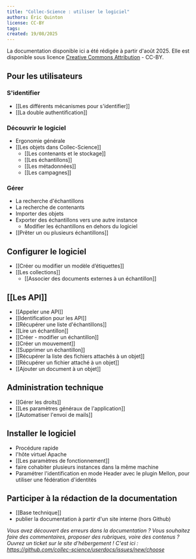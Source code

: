 ```yaml
---
title: "Collec-Science : utiliser le logiciel"
authors: Éric Quinton
license: CC-BY
tags: 
created: 19/08/2025
---
```

La documentation disponible ici a été rédigée à partir d'août 2025. Elle est disponible sous licence [Creative Commons Attribution](https://creativecommons.org/licenses/by/4.0/) - CC-BY.

## Pour les utilisateurs
### S'identifier
- [[Les différents mécanismes pour s'identifier]]
- [[La double authentification]]

### Découvrir le logiciel
- Ergonomie générale
- [[Les objets dans Collec-Science]]
	- [[Les contenants et le stockage]]
	- [[Les échantillons]]
	- [[Les métadonnées]]
	- [[Les campagnes]]

### Gérer
- La recherche d'échantillons
- La recherche de contenants
- Importer des objets
- Exporter des échantillons vers une autre instance
	- Modifier les échantillons en dehors du logiciel
- [[Prêter un ou plusieurs échantillons]]
## Configurer le logiciel
- [[Créer ou modifier un modèle d’étiquettes]]
- [[Les collections]]
	- [[Associer des documents externes à un échantillon]]

## [[Les API]]

- [[Appeler une API]]
- [[Identification pour les API]]
- [[Récupérer une liste d'échantillons]]
- [[Lire un échantillon]]
- [[Créer - modifier un échantillon]]
- [[Créer un mouvement]]
- [[Supprimer un échantillon]]
- [[Récupérer la liste des fichiers attachés à un objet]]
- [[Récupérer un fichier attaché à un objet]]
- [[Ajouter un document à un objet]]

## Administration technique
- [[Gérer les droits]]
- [[Les paramètres généraux de l'application]]
- [[Automatiser l'envoi de mails]]

## Installer le logiciel
- Procédure rapide
- l'hôte virtuel Apache
- [[Les paramètres de fonctionnement]]
- faire cohabiter plusieurs instances dans la même machine
- Paramétrer l'identification en mode Header avec le plugin Mellon, pour utiliser une fédération d'identités

## Participer à la rédaction de la documentation

- [[Base technique]]
- publier la documentation à partir d'un site interne (hors Github)



*Vous avez découvert des erreurs dans la documentation ? Vous souhaitez faire des commentaires, proposer des rubriques, voire des contenus ? Ouvrez un ticket sur le site d'hébergement ! C'est ici : https://github.com/collec-science/userdocs/issues/new/choose*